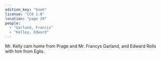 ```yaml
---
edition_key: "book"
license: "CC0 1.0"
location: "page 29"
people:
  - "Garland, Francis"
  - "Kelley, Edward"
---
```

Mr. Kelly cam
home from Prage and Mr. Francys Garland, and Edward Rolls
with him from Eglis.
